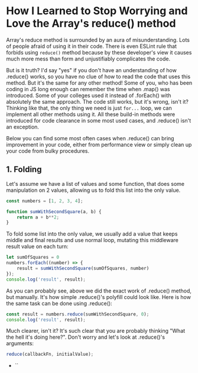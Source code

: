 # How I Learned to Stop Worrying and Love the Array's reduce() method

Array's reduce method is surrounded by an aura of misunderstanding. Lots of people afraid of using it in their code. There is even ESLint rule that forbids using `reduce()` method because by these developer's view it causes much more mess than form and unjustifiably complicates the code.

But is it truth? I'd say "yes" if you don't have an understanding of how .reduce() works, so you have no clue of how to read the code that uses this method. But it's the same for any other method! Some of you, who has been coding in JS long enough can remember the time when .map() was introduced. Some of your colleges used it instead of .forEach() with absolutely the same approach. The code still works, but it's wrong, isn't it? Thinking like that, the only thing we need is just `for...` loop, we can implement all other methods using it. All these build-in methods were introduced for code clearance in some most used cases, and .reduce() isn't an exception.

Below you can find some most often cases when .reduce() can bring improvement in your code, either from performance view or simply clean up your code from bulky procedures.

## 1. Folding
Let's assume we have a list of values and some function, that does some manipulation on 2 values, allowing us to fold this list into the only value.

```js
const numbers = [1, 2, 3, 4];

function sumWithSecondSquare(a, b) {
    return a + b**2;
}
```

To fold some list into the only value, we usually add a value that keeps middle and final results and use normal loop, mutating this middleware result value on each turn: 

```js
let sumOfSquares = 0
numbers.forEach((number) => {
    result = sumWithSecondSquare(sumOfSquares, number)
});
console.log('result', result);
```

As you can probably see, above we did the exact work of .reduce() method, but manually. It's how simple .reduce()'s polyfill could look like. Here is how the same task can be done using .reduce():

```js
const result = numbers.reduce(sumWithSecondSquare, 0);
console.log('result', result);
```

Much clearer, isn't it? It's such clear that you are probably thinking "What the hell it's doing here?". Don't worry and let's look at .reduce()'s arguments:

```js
reduce(callbackFn, initialValue);
```

- ``
